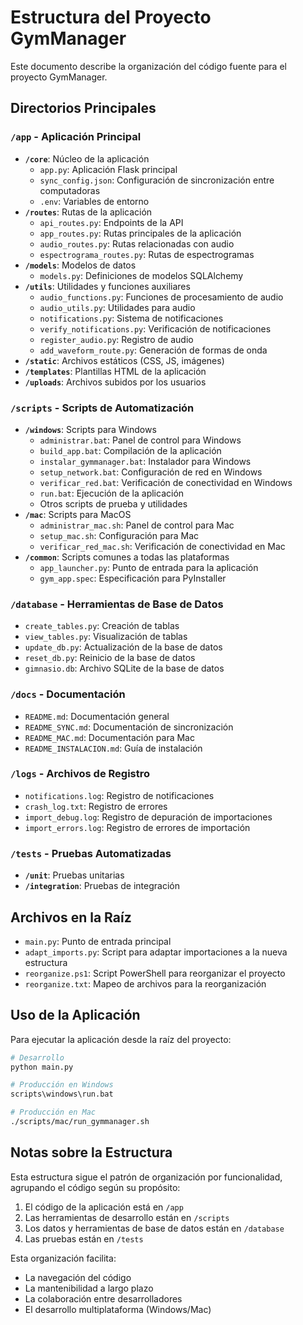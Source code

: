 # Estructura del Proyecto GymManager

Este documento describe la organización del código fuente para el proyecto GymManager.

## Directorios Principales

### `/app` - Aplicación Principal
- **`/core`**: Núcleo de la aplicación
  - `app.py`: Aplicación Flask principal
  - `sync_config.json`: Configuración de sincronización entre computadoras
  - `.env`: Variables de entorno
- **`/routes`**: Rutas de la aplicación
  - `api_routes.py`: Endpoints de la API
  - `app_routes.py`: Rutas principales de la aplicación
  - `audio_routes.py`: Rutas relacionadas con audio
  - `espectrograma_routes.py`: Rutas de espectrogramas
- **`/models`**: Modelos de datos
  - `models.py`: Definiciones de modelos SQLAlchemy
- **`/utils`**: Utilidades y funciones auxiliares
  - `audio_functions.py`: Funciones de procesamiento de audio
  - `audio_utils.py`: Utilidades para audio
  - `notifications.py`: Sistema de notificaciones
  - `verify_notifications.py`: Verificación de notificaciones
  - `register_audio.py`: Registro de audio
  - `add_waveform_route.py`: Generación de formas de onda
- **`/static`**: Archivos estáticos (CSS, JS, imágenes)
- **`/templates`**: Plantillas HTML de la aplicación
- **`/uploads`**: Archivos subidos por los usuarios

### `/scripts` - Scripts de Automatización
- **`/windows`**: Scripts para Windows
  - `administrar.bat`: Panel de control para Windows
  - `build_app.bat`: Compilación de la aplicación
  - `instalar_gymmanager.bat`: Instalador para Windows
  - `setup_network.bat`: Configuración de red en Windows
  - `verificar_red.bat`: Verificación de conectividad en Windows
  - `run.bat`: Ejecución de la aplicación
  - Otros scripts de prueba y utilidades
- **`/mac`**: Scripts para MacOS
  - `administrar_mac.sh`: Panel de control para Mac
  - `setup_mac.sh`: Configuración para Mac
  - `verificar_red_mac.sh`: Verificación de conectividad en Mac
- **`/common`**: Scripts comunes a todas las plataformas
  - `app_launcher.py`: Punto de entrada para la aplicación
  - `gym_app.spec`: Especificación para PyInstaller

### `/database` - Herramientas de Base de Datos
- `create_tables.py`: Creación de tablas
- `view_tables.py`: Visualización de tablas
- `update_db.py`: Actualización de la base de datos
- `reset_db.py`: Reinicio de la base de datos
- `gimnasio.db`: Archivo SQLite de la base de datos

### `/docs` - Documentación
- `README.md`: Documentación general
- `README_SYNC.md`: Documentación de sincronización
- `README_MAC.md`: Documentación para Mac
- `README_INSTALACION.md`: Guía de instalación

### `/logs` - Archivos de Registro
- `notifications.log`: Registro de notificaciones
- `crash_log.txt`: Registro de errores
- `import_debug.log`: Registro de depuración de importaciones
- `import_errors.log`: Registro de errores de importación

### `/tests` - Pruebas Automatizadas
- **`/unit`**: Pruebas unitarias
- **`/integration`**: Pruebas de integración

## Archivos en la Raíz

- `main.py`: Punto de entrada principal
- `adapt_imports.py`: Script para adaptar importaciones a la nueva estructura
- `reorganize.ps1`: Script PowerShell para reorganizar el proyecto
- `reorganize.txt`: Mapeo de archivos para la reorganización

## Uso de la Aplicación

Para ejecutar la aplicación desde la raíz del proyecto:

```bash
# Desarrollo
python main.py

# Producción en Windows
scripts\windows\run.bat

# Producción en Mac
./scripts/mac/run_gymmanager.sh
```

## Notas sobre la Estructura

Esta estructura sigue el patrón de organización por funcionalidad, agrupando el código según su propósito:

1. El código de la aplicación está en `/app`
2. Las herramientas de desarrollo están en `/scripts`
3. Los datos y herramientas de base de datos están en `/database`
4. Las pruebas están en `/tests`

Esta organización facilita:
- La navegación del código
- La mantenibilidad a largo plazo
- La colaboración entre desarrolladores
- El desarrollo multiplataforma (Windows/Mac) 